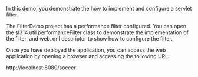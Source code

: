 In this demo, you demonstrate the how to implement and configure a servlet
filter.

The FilterDemo project has a performance filter configured. You can open the
sl314.util.performanceFilter class to demonstrate the implementation of the
filter, and web.xml descriptor to show how to configure the filter.

Once you have deployed the application, you can access the web application by
opening a browser and accessing the following URL:

http://localhost:8080/soccer

